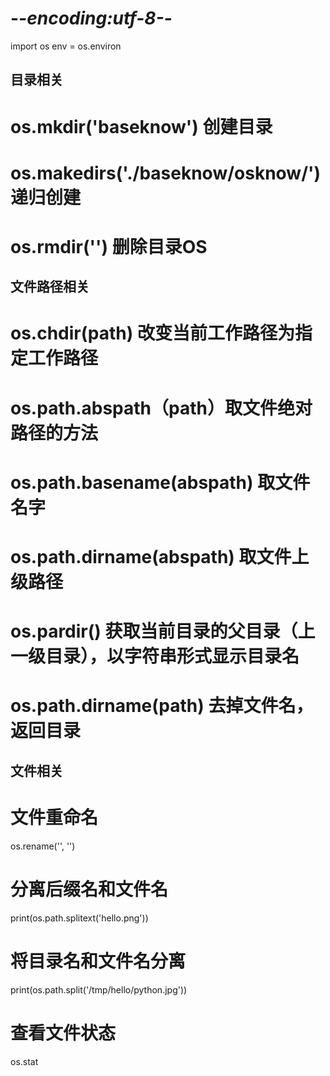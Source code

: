 # -*-encoding:utf-8-*-
import os
env = os.environ

## 目录相关
# os.mkdir('baseknow')  创建目录
# os.makedirs('./baseknow/osknow/')  递归创建
# os.rmdir('')  删除目录OS
## 文件路径相关
# os.chdir(path) 改变当前工作路径为指定工作路径
# os.path.abspath（path）取文件绝对路径的方法
# os.path.basename(abspath) 取文件名字
# os.path.dirname(abspath) 取文件上级路径
# os.pardir() 获取当前目录的父目录（上一级目录），以字符串形式显示目录名
# os.path.dirname(path) 去掉文件名，返回目录
## 文件相关
# 文件重命名
os.rename('', '') 
# 分离后缀名和文件名
print(os.path.splitext('hello.png'))
# 将目录名和文件名分离
print(os.path.split('/tmp/hello/python.jpg'))
# 查看文件状态
os.stat
